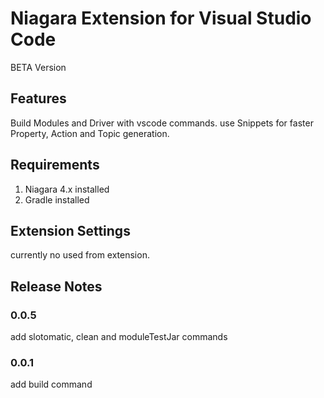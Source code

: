# Niagara Extension for Visual Studio Code

BETA Version

## Features

Build Modules and Driver with vscode commands.
use Snippets for faster Property, Action and Topic generation.

## Requirements

1. Niagara 4.x installed
2. Gradle installed




## Extension Settings

currently no used from extension.


## Release Notes

### 0.0.5

add slotomatic, clean and moduleTestJar commands

### 0.0.1

add build command